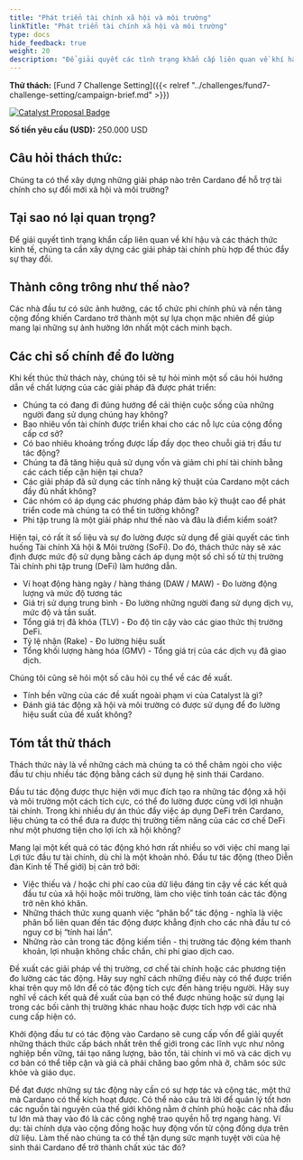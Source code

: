 ```yaml
---
title: "Phát triển tài chính xã hội và môi trường"
linkTitle: "Phát triển tài chính xã hội và môi trường"
type: docs
hide_feedback: true
weight: 20
description: "Để giải quyết các tình trạng khẩn cấp liên quan về khí hậu và các thách thức kinh tế, chúng ta cần xây dựng các giải pháp tài chính phù hợp để thúc đẩy sự thay đổi. Chúng ta có thể xây dựng những giải pháp nào trên Cardano để tài trợ cho sự đổi mới xã hội và môi trường?"
---
```


**Thử thách:** [Fund 7 Challenge Setting]({{< relref "../challenges/fund7-challenge-setting/campaign-brief.md" >}})

[![Catalyst Proposal Badge](https://img.shields.io/badge/Proposal-Catalyst-blue)](https://cardano.ideascale.com/a/dtd/SoFi-Social-Finance/368902-48088)

**Số tiền yêu cầu (USD):** 250.000 USD

## Câu hỏi thách thức:

Chúng ta có thể xây dựng những giải pháp nào trên Cardano để hỗ trợ tài chính cho sự đổi mới xã hội và môi trường?

## Tại sao nó lại quan trọng?

Để giải quyết tình trạng khẩn cấp liên quan về khí hậu và các thách thức kinh tế, chúng ta cần xây dựng các giải pháp tài chính phù hợp để thúc đẩy sự thay đổi.

## Thành công trông như thế nào?

Các nhà đầu tư có sức ảnh hưởng, các tổ chức phi chính phủ và nền tảng cộng đồng khiến Cardano trở thành một sự lựa chọn mặc nhiên để giúp mang lại những sự ảnh hưởng lớn nhất một cách minh bạch.

## Các chỉ số chính để đo lường

Khi kết thúc thử thách này, chúng tôi sẽ tự hỏi mình một số câu hỏi hướng dẫn về chất lượng của các giải pháp đã được phát triển:

- Chúng ta có đang đi đúng hướng để cải thiện cuộc sống của những người đang sử dụng chúng hay không?
- Bao nhiêu vốn tài chính được triển khai cho các nỗ lực của cộng đồng cấp cơ sở?
- Có bao nhiêu khoảng trống được lấp đầy dọc theo chuỗi giá trị đầu tư tác động?
- Chúng ta đã tăng hiệu quả sử dụng vốn và giảm chi phí tài chính bằng   các cách tiếp cận hiện tại chưa?
- Các giải pháp đã sử dụng các tính năng kỹ thuật của Cardano một cách đầy đủ nhất không?
- Các nhóm có áp dụng các phương pháp đảm bảo kỹ thuật cao để phát triển code mà chúng ta có thể tin tưởng không?
-  Phi tập trung là một giải pháp như thế nào và đâu là điểm kiểm soát?

Hiện tại, có rất ít số liệu và sự đo lường được sử dụng để giải quyết các tình huống Tài chính Xã hội &amp; Môi trường (SoFi). Do đó, thách thức này sẽ xác định được mức độ sử dụng bằng cách áp dụng một số chỉ số từ thị trường Tài chính phi tập trung (DeFi) làm hướng dẫn.

- Ví hoạt động hàng ngày / hàng tháng (DAW / MAW) - Đo lường động lượng và mức độ tương tác
- Giá trị sử dụng trung bình - Đo lường những người đang sử dụng dịch vụ, mức độ và tần suất.
- Tổng giá trị đã khóa (TLV) - Đo độ tin cậy vào các giao thức thị trường DeFi.
- Tỷ lệ nhận (Rake) - Đo lường hiệu suất
- Tổng khối lượng hàng hóa (GMV) - Tổng giá trị của các dịch vụ đã giao dịch.

Chúng tôi cũng sẽ hỏi một số câu hỏi cụ thể về các đề xuất.

- Tính bền vững của các đề xuất ngoài phạm vi của Catalyst là gì?
- Đánh giá tác động xã hội và môi trường có được sử dụng để đo lường hiệu suất của đề xuất không?

## Tóm tắt thử thách

Thách thức này là về những cách mà chúng ta có thể châm ngòi cho việc đầu tư chịu nhiều tác động bằng cách sử dụng hệ sinh thái Cardano.

Đầu tư tác động được thực hiện với mục đích tạo ra những tác động xã hội và môi trường một cách tích cực, có thể đo lường được cùng với lợi nhuận tài chính. Trong khi nhiều dự án thúc đẩy việc áp dụng DeFi trên Cardano, liệu chúng ta có thể đưa ra được thị trường tiềm năng của các cơ chế DeFi như một phương tiện cho lợi ích xã hội không?

Mang lại một kết quả có tác động khó hơn rất nhiều so với việc chỉ mang lại Lợi tức đầu tư tài chính, dù chỉ là một khoản nhỏ. Đầu tư tác động (theo Diễn đàn Kinh tế Thế giới) bị cản trở bởi:

- Việc thiếu và / hoặc chi phí cao của dữ liệu đáng tin cậy về các kết quả đầu tư của xã hội hoặc môi trường, làm cho việc tính toán các tác động trở nên khó khăn.
- Những thách thức xung quanh việc “phân bổ” tác động - nghĩa là việc phân bổ liên quan đến tác động được khẳng định cho các nhà đầu tư có nguy cơ bị “tính hai lần”.
- Những rào cản trong tác động kiếm tiền - thị trường tác động kém thanh khoản, lợi nhuận không chắc chắn, chi phí giao dịch cao.

Đề xuất các giải pháp về thị trường, cơ chế tài chính hoặc các phương tiện đo lường các tác động. Hãy suy nghĩ cách những điều này có thể được triển khai trên quy mô lớn để có tác động tích cực đến hàng triệu người. Hãy suy nghĩ về cách kết quả đề xuất của bạn có thể được nhúng hoặc sử dụng lại trong các bối cảnh thị trường khác nhau hoặc được tích hợp với các nhà cung cấp hiện có.

Khởi động đầu tư có tác động vào Cardano sẽ cung cấp vốn để giải quyết những thách thức cấp bách nhất trên thế giới trong các lĩnh vực như nông nghiệp bền vững, tái tạo năng lượng, bảo tồn, tài chính vi mô và các dịch vụ cơ bản có thể tiếp cận và giá cả phải chăng bao gồm nhà ở, chăm sóc sức khỏe và giáo dục.

Để đạt được những sự tác động này cần có sự hợp tác và cộng tác, một thứ mà Cardano có thể kích hoạt được. Có thể nào câu trả lời để quản lý tốt hơn các nguồn tài nguyên của thế giới không nằm ở chính phủ hoặc các nhà đầu tư lớn mà thay vào đó là các công nghệ trao quyền hỗ trợ ngang hàng. Ví dụ: tài chính dựa vào cộng đồng hoặc huy động vốn từ cộng đồng dựa trên dữ liệu. Làm thế nào chúng ta có thể tận dụng sức mạnh tuyệt vời của hệ sinh thái Cardano để trở thành chất xúc tác đó?
